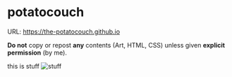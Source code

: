 # potatocouch
URL: https://the-potatocouch.github.io

__Do not__ copy or repost __any__ contents (Art, HTML, CSS) unless given __explicit permission__ (by me).

this is stuff
![stuff](https://cdn.discordapp.com/attachments/909951704873697310/922231725352951878/this_is_stuff.png)
